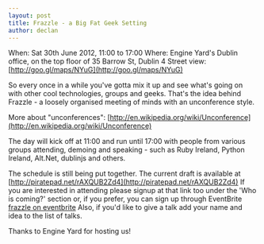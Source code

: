 ```yaml
---
layout: post
title: Frazzle - a Big Fat Geek Setting
author: declan
---
```


When: Sat 30th June 2012, 11:00 to 17:00
Where: Engine Yard's Dublin office, on the top floor of 35 Barrow St, Dublin 4
Street view: [http://goo.gl/maps/NYuG](http://goo.gl/maps/NYuG)

So every once in a while you've gotta mix it up and see what's going on with other cool technologies, groups and geeks. That's the idea behind Frazzle - a loosely organised meeting of minds with an unconference style.

More about "unconferences": [http://en.wikipedia.org/wiki/Unconference](http://en.wikipedia.org/wiki/Unconference)

The day will kick off at 11:00 and run until 17:00 with people from various groups attending, demoing and speaking - such as Ruby Ireland, Python Ireland, Alt.Net, dublinjs and others.

The schedule is still being put together. The current draft is available at [http://piratepad.net/rAXQUB2Zd4](http://piratepad.net/rAXQUB2Zd4) If you are interested in attending please signup at that link too under the 'Who is coming?' section or, if you prefer, you can sign up through EventBrite [frazzle on eventbrite](http://www.eventbrite.com/event/3821773026/es2?srnk=1) Also, if you'd like to give a talk add your name and idea to the list of talks.

Thanks to Engine Yard for hosting us!

